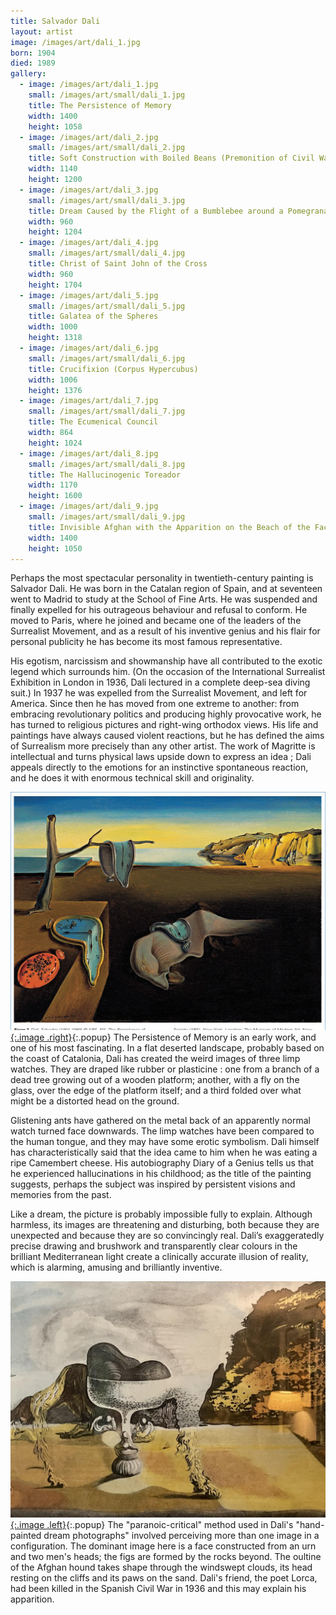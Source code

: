 ```yaml
---
title: Salvador Dali
layout: artist
image: /images/art/dali_1.jpg
born: 1904
died: 1989
gallery:
  - image: /images/art/dali_1.jpg
    small: /images/art/small/dali_1.jpg
    title: The Persistence of Memory
    width: 1400
    height: 1058
  - image: /images/art/dali_2.jpg
    small: /images/art/small/dali_2.jpg
    title: Soft Construction with Boiled Beans (Premonition of Civil War)
    width: 1140
    height: 1200
  - image: /images/art/dali_3.jpg
    small: /images/art/small/dali_3.jpg
    title: Dream Caused by the Flight of a Bumblebee around a Pomegranate a Second Before Awakening
    width: 960
    height: 1204
  - image: /images/art/dali_4.jpg
    small: /images/art/small/dali_4.jpg
    title: Christ of Saint John of the Cross
    width: 960
    height: 1704
  - image: /images/art/dali_5.jpg
    small: /images/art/small/dali_5.jpg
    title: Galatea of the Spheres
    width: 1000
    height: 1318
  - image: /images/art/dali_6.jpg
    small: /images/art/small/dali_6.jpg
    title: Crucifixion (Corpus Hypercubus)
    width: 1006
    height: 1376
  - image: /images/art/dali_7.jpg
    small: /images/art/small/dali_7.jpg
    title: The Ecumenical Council
    width: 864
    height: 1024
  - image: /images/art/dali_8.jpg
    small: /images/art/small/dali_8.jpg
    title: The Hallucinogenic Toreador
    width: 1170
    height: 1600
  - image: /images/art/dali_9.jpg
    small: /images/art/small/dali_9.jpg
    title: Invisible Afghan with the Apparition on the Beach of the Face of Garcia Lorca in the Form of a Fruit Dish with Three Figs
    width: 1400
    height: 1050
---
```


Perhaps the most spectacular personality in twentieth-century painting is
Salvador Dali. He was born in the Catalan region of Spain, and at seventeen
went to Madrid to study at the School of Fine Arts. He was suspended and
finally expelled for his outrageous behaviour and refusal to conform. He moved
to Paris, where he joined and became one of the leaders of the Surrealist
Movement, and as a result of his inventive genius and his flair for personal
publicity he has become its most famous representative.

His egotism, narcissism and showmanship have all contributed to the exotic
legend which surrounds him. (On the occasion of the International Surrealist
Exhibition in London in 1936, Dali lectured in a complete deep-sea diving
suit.) In 1937 he was expelled from the Surrealist Movement, and left for
America. Since then he has moved from one extreme to another: from embracing
revolutionary politics and producing highly provocative work, he has turned to
religious pictures and right-wing orthodox views. His life and paintings have
always caused violent reactions, but he has defined the aims of Surrealism more
precisely than any other artist. The work of Magritte is intellectual and turns
physical laws upside down to express an idea ; Dali appeals directly to the
emotions for an instinctive spontaneous reaction, and he does it with enormous
technical skill and originality.

[![The Persistence of Memory](/images/art/dali_1.jpg){:.image .right}](/images/art/dali_1.jpg){:.popup} 
The Persistence of Memory is an early work, and one of his most fascinating. In
a flat deserted landscape, probably based on the coast of Catalonia, Dali has
created the weird images of three limp watches. They are draped like rubber or
plasticine : one from a branch of a dead tree growing out of a wooden platform;
another, with a fly on the glass, over the edge of the platform itself; and a
third folded over what might be a distorted head on the ground.

Glistening ants have gathered on the metal back of an apparently normal watch
turned face downwards. The limp watches have been compared to the human tongue,
and they may have some erotic symbolism. Dali himself has characteristically
said that the idea came to him when he was eating a ripe Camembert cheese. His
autobiography Diary of a Genius tells us that he experienced hallucinations in
his childhood; as the title of the painting suggests, perhaps the subject was
inspired by persistent visions and memories from the past.

Like a dream, the picture is probably impossible fully to explain. Although
harmless, its images are threatening and disturbing, both because they are
unexpected and because they are so convincingly real. Dali’s exaggeratedly
precise drawing and brushwork and transparently clear colours in the brilliant
Mediterranean light create a clinically accurate illusion of reality, which is
alarming, amusing and brilliantly inventive.

[![Invisible Afghan with the Apparition on the Beach of the Face of Garcia Lorca in the Form of a Fruit Dish with Three Figs](/images/art/dali_9.jpg){:.image .left}](/images/art/dali_9.jpg){:.popup}
The "paranoic-critical" method used in Dali's "hand-painted dream photographs"
involved perceiving more than one image in a configuration. The dominant image
here is a face constructed from an urn and two men's heads; the figs are formed
by the rocks beyond. The oultine of the Afghan hound takes shape through the
windswept clouds, its head resting on the cliffs and its paws on the sand.
Dali's friend, the poet Lorca, had been killed in the Spanish Civil War in 1936
and this may explain his apparition.
